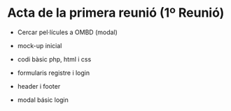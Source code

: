 # Acta de la primera reunió (1º Reunió)

- Cercar pel·lícules a OMBD (modal)

- mock-up inicial

- codi bàsic php, html i css

- formularis registre i login

- header i footer

- modal básic login
